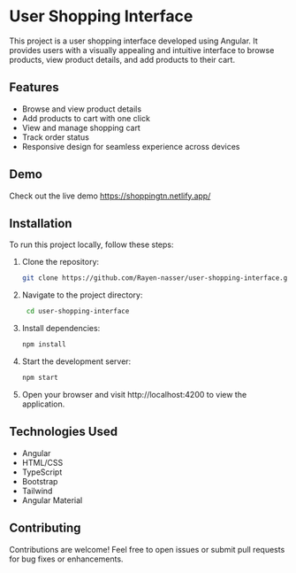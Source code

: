 # User Shopping Interface

This project is a user shopping interface developed using Angular. It provides users with a visually appealing and intuitive interface to browse products, view product details, and add products to their cart.

## Features

- Browse and view product details
- Add products to cart with one click
- View and manage shopping cart
- Track order status
- Responsive design for seamless experience across devices

## Demo

Check out the live demo https://shoppingtn.netlify.app/

## Installation

To run this project locally, follow these steps:

1. Clone the repository:

   ```bash
   git clone https://github.com/Rayen-nasser/user-shopping-interface.git

2. Navigate to the project directory:

   ```bash
    cd user-shopping-interface

3. Install dependencies:

    ```bash
    npm install

4. Start the development server:
    ```bash
    npm start

5. Open your browser and visit http://localhost:4200 to view the application.


## Technologies Used
- Angular
- HTML/CSS
- TypeScript
- Bootstrap
- Tailwind
- Angular Material


## Contributing
Contributions are welcome! Feel free to open issues or submit pull requests for bug fixes or enhancements.
